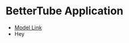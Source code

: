 # BetterTube Application

- [Model Link](https://app.eraser.io/workspace/YtPqZ1VogxGy1jzIDkzj)
- Hey

